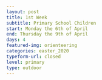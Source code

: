 ```yaml
---
layout: post
title: 1st Week
subtitle: Primary School Children
start: Monday the 6th of April
end: Thursday the 9th of April
days: 4
featured-img: orienteering
categories: easter_2020
typeform-url: closed
level: primary
type: outdoor
---
```

